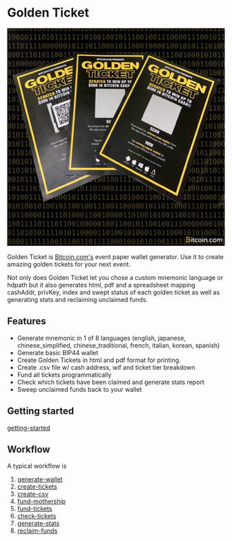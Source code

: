 # Golden Ticket

![Golden Ticket](images/gts.jpg)

Golden Ticket is [Bitcoin.com's](https://www.bitcoin.com) event paper wallet generator. Use it to create amazing golden tickets for your next event.

Not only does Golden Ticket let you chose a custom mnemonic language or hdpath but it also generates html, pdf and a spreadsheet mapping cashAddr, privKey, index and swept status of each golden ticket as well as generating stats and reclaiming unclaimed funds.

## Features

- Generate mnemonic in 1 of 8 languages (english, japanese, chinese_simplified, chinese_traditional, french, italian, korean, spanish)
- Generate basic BIP44 wallet
- Create Golden Tickets in html and pdf format for printing.
- Create .csv file w/ cash address, wif and ticket tier breakdown
- Fund all tickets programmatically
- Check which tickets have been claimed and generate stats report
- Sweep unclaimed funds back to your wallet

## Getting started

[getting-started](documentation/getting-started.md)

## Workflow

A typical workflow is

1. [generate-wallet](documentation/generate-wallet.md)
2. [create-tickets](documentation/create-tickets.md)
3. [create-csv](documentation/create-csv.md)
4. [fund-mothership](documentation/fund-mothership.md)
5. [fund-tickets](documentation/fund-tickets.md)
6. [check-tickets](documentation/check-tickets.md)
7. [generate-stats](documentation/generate-stats.md)
8. [reclaim-funds](documentation/reclaim-funds.md)
